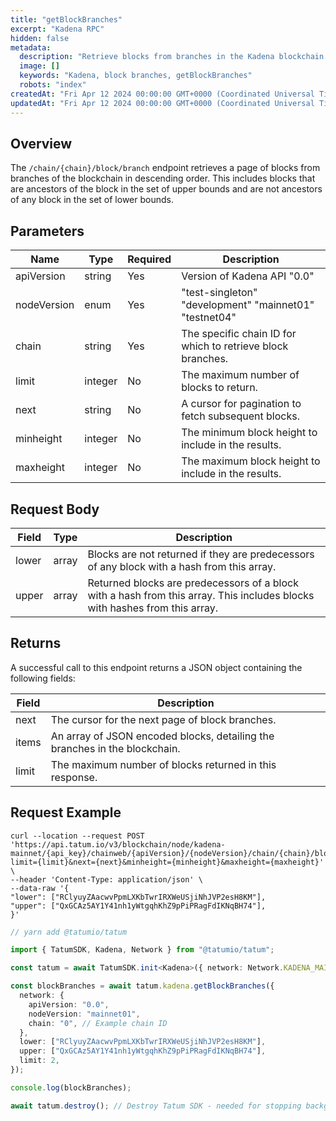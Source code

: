 ```yaml
---
title: "getBlockBranches"
excerpt: "Kadena RPC"
hidden: false
metadata:
  description: "Retrieve blocks from branches in the Kadena blockchain."
  image: []
  keywords: "Kadena, block branches, getBlockBranches"
  robots: "index"
createdAt: "Fri Apr 12 2024 00:00:00 GMT+0000 (Coordinated Universal Time)"
updatedAt: "Fri Apr 12 2024 00:00:00 GMT+0000 (Coordinated Universal Time)"
---
```


## Overview

The `/chain/{chain}/block/branch` endpoint retrieves a page of blocks from branches of the blockchain in descending order. This includes blocks that are ancestors of the block in the set of upper bounds and are not ancestors of any block in the set of lower bounds.

## Parameters

| Name        | Type    | Required | Description                                                 |
| ----------- | ------- | -------- | ----------------------------------------------------------- |
| apiVersion  | string  | Yes      | Version of Kadena API "0.0"                                 |
| nodeVersion | enum    | Yes      | "test-singleton" "development" "mainnet01" "testnet04"      |
| chain       | string  | Yes      | The specific chain ID for which to retrieve block branches. |
| limit       | integer | No       | The maximum number of blocks to return.                     |
| next        | string  | No       | A cursor for pagination to fetch subsequent blocks.         |
| minheight   | integer | No       | The minimum block height to include in the results.         |
| maxheight   | integer | No       | The maximum block height to include in the results.         |

## Request Body

| Field | Type  | Description                                                                                                                |
| ----- | ----- | -------------------------------------------------------------------------------------------------------------------------- |
| lower | array | Blocks are not returned if they are predecessors of any block with a hash from this array.                                 |
| upper | array | Returned blocks are predecessors of a block with a hash from this array. This includes blocks with hashes from this array. |

## Returns

A successful call to this endpoint returns a JSON object containing the following fields:

| Field | Description                                                                |
| ----- | -------------------------------------------------------------------------- |
| next  | The cursor for the next page of block branches.                            |
| items | An array of JSON encoded blocks, detailing the branches in the blockchain. |
| limit | The maximum number of blocks returned in this response.                    |

## Request Example

```curl
curl --location --request POST 'https://api.tatum.io/v3/blockchain/node/kadena-mainnet/{api_key}/chainweb/{apiVersion}/{nodeVersion}/chain/{chain}/block/branch?limit={limit}&next={next}&minheight={minheight}&maxheight={maxheight}' \
--header 'Content-Type: application/json' \
--data-raw '{
"lower": ["RClyuyZAacwvPpmLXKbTwrIRXWeUSjiNhJVP2esH8KM"],
"upper": ["QxGCAz5AY1Y41nh1yWtgqhKhZ9pPiPRagFdIKNqBH74"],
}'
```

```typescript
// yarn add @tatumio/tatum

import { TatumSDK, Kadena, Network } from "@tatumio/tatum";

const tatum = await TatumSDK.init<Kadena>({ network: Network.KADENA_MAINNET });

const blockBranches = await tatum.kadena.getBlockBranches({
  network: {
    apiVersion: "0.0",
    nodeVersion: "mainnet01",
    chain: "0", // Example chain ID
  },
  lower: ["RClyuyZAacwvPpmLXKbTwrIRXWeUSjiNhJVP2esH8KM"],
  upper: ["QxGCAz5AY1Y41nh1yWtgqhKhZ9pPiPRagFdIKNqBH74"],
  limit: 2,
});

console.log(blockBranches);

await tatum.destroy(); // Destroy Tatum SDK - needed for stopping background jobs
```

